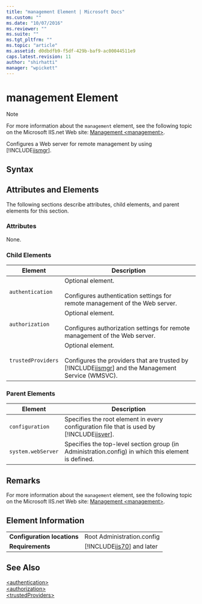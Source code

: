 ```yaml
---
title: "management Element | Microsoft Docs"
ms.custom: ""
ms.date: "10/07/2016"
ms.reviewer: ""
ms.suite: ""
ms.tgt_pltfrm: ""
ms.topic: "article"
ms.assetid: d0dbdfb9-f5df-429b-baf9-ac00044511e9
caps.latest.revision: 11
author: "shirhatti"
manager: "wpickett"
---
```

# management Element
> [!NOTE]
>  For more information about the `management` element, see the following topic on the Microsoft IIS.net Web site: [Management \<management>](http://www.iis.net/ConfigReference/system.webServer/management).  
  
 Configures a Web server for remote management by using [!INCLUDE[iismgr](../../reference/admin/includes/iismgr-md.md)].  
  
## Syntax  
  
## Attributes and Elements  
 The following sections describe attributes, child elements, and parent elements for this section.  
  
### Attributes  
 None.  
  
### Child Elements  
  
|Element|Description|  
|-------------|-----------------|  
|`authentication`|Optional element.<br /><br /> Configures authentication settings for remote management of the Web server.|  
|`authorization`|Optional element.<br /><br /> Configures authorization settings for remote management of the Web server.|  
|`trustedProviders`|Optional element.<br /><br /> Configures the providers that are trusted by [!INCLUDE[iismgr](../../reference/admin/includes/iismgr-md.md)] and the Management Service (WMSVC).|  
  
### Parent Elements  
  
|Element|Description|  
|-------------|-----------------|  
|`configuration`|Specifies the root element in every configuration file that is used by [!INCLUDE[iisver](../../reference/admin/includes/iisver-md.md)].|  
|`system.webServer`|Specifies the top-level section group (in Administration.config) in which this element is defined.|  
  
## Remarks  
 For more information about the `management` element, see the following topic on the Microsoft IIS.net Web site: [Management \<management>](http://www.iis.net/ConfigReference/system.webServer/management).  
  
## Element Information  
  
|||  
|-|-|  
|**Configuration locations**|Root Administration.config|  
|**Requirements**|[!INCLUDE[iis70](../../reference/admin/includes/iis70-md.md)] and later|  
  
## See Also  
 [\<authentication>](../../reference/admin/authentication-element-for-management.md)   
 [\<authorization>](../../reference/admin/authorization-element-for-management.md)   
 [\<trustedProviders>](../../reference/admin/trustedproviders-element-for-management.md)